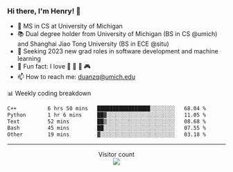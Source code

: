 ### Hi there, I'm Henry! 👋

- 🔭 MS in CS at University of Michigan
- 📚 Dual degree holder from University of Michigan (BS in CS @umich) and Shanghai Jiao Tong University (BS in ECE @situ)
- 🤖 Seeking 2023 new grad roles in software development and machine learning
- 🍁 Fun fact: I love 📸 🏓 🍜 🎮
- 📫 How to reach me: [duanzq@umich.edu](mailto:duanzq@umich.edu)

📊 Weekly coding breakdown
<!--START_SECTION:waka-->

```txt
C++          6 hrs 50 mins   █████████████████░░░░░░░░   68.04 %
Python       1 hr 6 mins     ██▓░░░░░░░░░░░░░░░░░░░░░░   11.05 %
Text         52 mins         ██▒░░░░░░░░░░░░░░░░░░░░░░   08.68 %
Bash         45 mins         ██░░░░░░░░░░░░░░░░░░░░░░░   07.55 %
Other        19 mins         ▓░░░░░░░░░░░░░░░░░░░░░░░░   03.18 %
```

<!--END_SECTION:waka-->

***
<p align="center"> 
  Visitor count<br>
  <img src="https://profile-counter.glitch.me/zlzq-duanzq/count.svg" />
</p>

<!-- ![Henry Duan's GitHub stats](https://github-readme-stats.vercel.app/api?username=zlzq-duanzq&show_icons=true)

![trophy](https://github-profile-trophy.vercel.app/?username=zlzq-duanzq&column=7)

[![Top Langs](https://github-readme-stats.vercel.app/api/top-langs/?username=zlzq-duanzq&layout=compact)](https://github.com/zlzq-duanzq/github-readme-stats) -->
